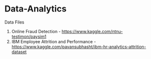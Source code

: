 # Data-Analytics
Data Files
1. Online Fraud Detection - https://www.kaggle.com/ntnu-testimon/paysim1
2. IBM Employee Attrition and Performance - https://www.kaggle.com/pavansubhasht/ibm-hr-analytics-attrition-dataset
